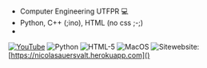 - Computer Engineering UTFPR 💻
- Python, C++ (;ino), HTML (no css ;-;)
- 
[![YouTube](https://img.shields.io/badge/YouTube-FF0000?style=for-the-badge&logo=youtube&logoColor=white)](https://www.youtube.com/c/Nicoau) ![Python](https://img.shields.io/badge/Python-14354C?style=for-the-badge&logo=python&logoColor=white) ![HTML-5](https://img.shields.io/badge/HTML-239120?style=for-the-badge&logo=html5&logoColor=white) ![MacOS](https://img.shields.io/badge/mac%20os-000000?style=for-the-badge&logo=apple&logoColor=white) ![Site](https://img.shields.io/website-up-down-green-red/http/monip.org.svg)website:[https://nicolasauersvalt.herokuapp.com]()
